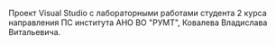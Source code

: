 Проект Visual Studio с лабораторными работами студента 2 курса направления ПС института АНО ВО "РУМТ", Ковалева Владислава Витальевича. 
